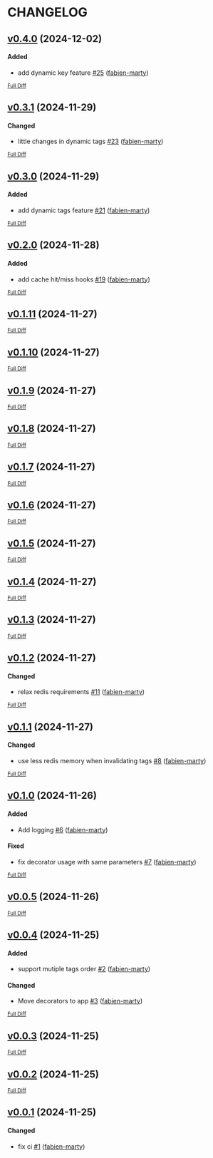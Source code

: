 # CHANGELOG

## [v0.4.0](https://github.com/fabien-marty/redis-tagged-cache/tree/v0.4.0) (2024-12-02)

#### Added

- add dynamic key feature [\#25](https://github.com/fabien-marty/redis-tagged-cache/pull/25) ([fabien-marty](https://github.com/fabien-marty))

<sub>[Full Diff](https://github.com/fabien-marty/redis-tagged-cache/compare/v0.3.1...v0.4.0)</sub>

## [v0.3.1](https://github.com/fabien-marty/redis-tagged-cache/tree/v0.3.1) (2024-11-29)

#### Changed

- little changes in dynamic tags [\#23](https://github.com/fabien-marty/redis-tagged-cache/pull/23) ([fabien-marty](https://github.com/fabien-marty))

<sub>[Full Diff](https://github.com/fabien-marty/redis-tagged-cache/compare/v0.3.0...v0.3.1)</sub>

## [v0.3.0](https://github.com/fabien-marty/redis-tagged-cache/tree/v0.3.0) (2024-11-29)

#### Added

- add dynamic tags feature [\#21](https://github.com/fabien-marty/redis-tagged-cache/pull/21) ([fabien-marty](https://github.com/fabien-marty))

<sub>[Full Diff](https://github.com/fabien-marty/redis-tagged-cache/compare/v0.2.0...v0.3.0)</sub>

## [v0.2.0](https://github.com/fabien-marty/redis-tagged-cache/tree/v0.2.0) (2024-11-28)

#### Added

- add cache hit/miss hooks [\#19](https://github.com/fabien-marty/redis-tagged-cache/pull/19) ([fabien-marty](https://github.com/fabien-marty))

<sub>[Full Diff](https://github.com/fabien-marty/redis-tagged-cache/compare/v0.1.11...v0.2.0)</sub>

## [v0.1.11](https://github.com/fabien-marty/redis-tagged-cache/tree/v0.1.11) (2024-11-27)

<sub>[Full Diff](https://github.com/fabien-marty/redis-tagged-cache/compare/v0.1.10...v0.1.11)</sub>

## [v0.1.10](https://github.com/fabien-marty/redis-tagged-cache/tree/v0.1.10) (2024-11-27)

<sub>[Full Diff](https://github.com/fabien-marty/redis-tagged-cache/compare/v0.1.9...v0.1.10)</sub>

## [v0.1.9](https://github.com/fabien-marty/redis-tagged-cache/tree/v0.1.9) (2024-11-27)

<sub>[Full Diff](https://github.com/fabien-marty/redis-tagged-cache/compare/v0.1.8...v0.1.9)</sub>

## [v0.1.8](https://github.com/fabien-marty/redis-tagged-cache/tree/v0.1.8) (2024-11-27)

<sub>[Full Diff](https://github.com/fabien-marty/redis-tagged-cache/compare/v0.1.7...v0.1.8)</sub>

## [v0.1.7](https://github.com/fabien-marty/redis-tagged-cache/tree/v0.1.7) (2024-11-27)

<sub>[Full Diff](https://github.com/fabien-marty/redis-tagged-cache/compare/v0.1.6...v0.1.7)</sub>

## [v0.1.6](https://github.com/fabien-marty/redis-tagged-cache/tree/v0.1.6) (2024-11-27)

<sub>[Full Diff](https://github.com/fabien-marty/redis-tagged-cache/compare/v0.1.5...v0.1.6)</sub>

## [v0.1.5](https://github.com/fabien-marty/redis-tagged-cache/tree/v0.1.5) (2024-11-27)

<sub>[Full Diff](https://github.com/fabien-marty/redis-tagged-cache/compare/v0.1.4...v0.1.5)</sub>

## [v0.1.4](https://github.com/fabien-marty/redis-tagged-cache/tree/v0.1.4) (2024-11-27)

<sub>[Full Diff](https://github.com/fabien-marty/redis-tagged-cache/compare/v0.1.3...v0.1.4)</sub>

## [v0.1.3](https://github.com/fabien-marty/redis-tagged-cache/tree/v0.1.3) (2024-11-27)

<sub>[Full Diff](https://github.com/fabien-marty/redis-tagged-cache/compare/v0.1.2...v0.1.3)</sub>

## [v0.1.2](https://github.com/fabien-marty/redis-tagged-cache/tree/v0.1.2) (2024-11-27)

#### Changed

- relax redis requirements [\#11](https://github.com/fabien-marty/redis-tagged-cache/pull/11) ([fabien-marty](https://github.com/fabien-marty))

<sub>[Full Diff](https://github.com/fabien-marty/redis-tagged-cache/compare/v0.1.1...v0.1.2)</sub>

## [v0.1.1](https://github.com/fabien-marty/redis-tagged-cache/tree/v0.1.1) (2024-11-27)

#### Changed

- use less redis memory when invalidating tags [\#8](https://github.com/fabien-marty/redis-tagged-cache/pull/8) ([fabien-marty](https://github.com/fabien-marty))

<sub>[Full Diff](https://github.com/fabien-marty/redis-tagged-cache/compare/v0.1.0...v0.1.1)</sub>

## [v0.1.0](https://github.com/fabien-marty/redis-tagged-cache/tree/v0.1.0) (2024-11-26)

#### Added

- Add logging [\#6](https://github.com/fabien-marty/redis-tagged-cache/pull/6) ([fabien-marty](https://github.com/fabien-marty))

#### Fixed

- fix decorator usage with same parameters [\#7](https://github.com/fabien-marty/redis-tagged-cache/pull/7) ([fabien-marty](https://github.com/fabien-marty))

<sub>[Full Diff](https://github.com/fabien-marty/redis-tagged-cache/compare/v0.0.5...v0.1.0)</sub>

## [v0.0.5](https://github.com/fabien-marty/redis-tagged-cache/tree/v0.0.5) (2024-11-26)

<sub>[Full Diff](https://github.com/fabien-marty/redis-tagged-cache/compare/v0.0.4...v0.0.5)</sub>

## [v0.0.4](https://github.com/fabien-marty/redis-tagged-cache/tree/v0.0.4) (2024-11-25)

#### Added

- support mutiple tags order [\#2](https://github.com/fabien-marty/redis-tagged-cache/pull/2) ([fabien-marty](https://github.com/fabien-marty))

#### Changed

- Move decorators to app [\#3](https://github.com/fabien-marty/redis-tagged-cache/pull/3) ([fabien-marty](https://github.com/fabien-marty))

<sub>[Full Diff](https://github.com/fabien-marty/redis-tagged-cache/compare/v0.0.3...v0.0.4)</sub>

## [v0.0.3](https://github.com/fabien-marty/redis-tagged-cache/tree/v0.0.3) (2024-11-25)

<sub>[Full Diff](https://github.com/fabien-marty/redis-tagged-cache/compare/v0.0.2...v0.0.3)</sub>

## [v0.0.2](https://github.com/fabien-marty/redis-tagged-cache/tree/v0.0.2) (2024-11-25)

<sub>[Full Diff](https://github.com/fabien-marty/redis-tagged-cache/compare/v0.0.1...v0.0.2)</sub>

## [v0.0.1](https://github.com/fabien-marty/redis-tagged-cache/tree/v0.0.1) (2024-11-25)

#### Changed

- fix ci [\#1](https://github.com/fabien-marty/redis-tagged-cache/pull/1) ([fabien-marty](https://github.com/fabien-marty))

